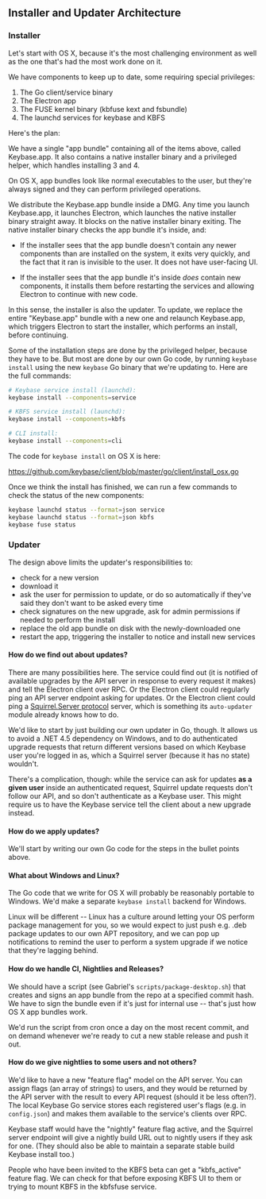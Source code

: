 ## Installer and Updater Architecture

### Installer

Let's start with OS X, because it's the most challenging environment as well as
the one that's had the most work done on it.

We have components to keep up to date, some requiring special privileges:

1. The Go client/service binary
2. The Electron app
3. The FUSE kernel binary (kbfuse kext and fsbundle)
4. The launchd services for keybase and KBFS

Here's the plan:

We have a single "app bundle" containing all of the items above, called
Keybase.app. It also contains a native installer binary and a privileged
helper, which handles installing 3 and 4.

On OS X, app bundles look like normal executables to the user, but they're
always signed and they can perform privileged operations.

We distribute the Keybase.app bundle inside a DMG. Any time you launch
Keybase.app, it launches Electron, which launches the native installer binary
straight away. It blocks on the native installer binary exiting. The native
installer binary checks the app bundle it's inside, and:

- If the installer sees that the app bundle doesn't contain any newer
  components than are installed on the system, it exits very quickly, and the
  fact that it ran is invisible to the user. It does not have user-facing UI.

- If the installer sees that the app bundle it's inside _does_ contain new
  components, it installs them before restarting the services and allowing
  Electron to continue with new code.

In this sense, the installer is also the updater. To update, we replace
the entire "Keybase.app" bundle with a new one and relaunch Keybase.app,
which triggers Electron to start the installer, which performs an install,
before continuing.

Some of the installation steps are done by the privileged helper, because they
have to be. But most are done by our own Go code, by running `keybase install`
using the new `keybase` Go binary that we're updating to. Here are the full
commands:

```sh
# Keybase service install (launchd):
keybase install --components=service

# KBFS service install (launchd):
keybase install --components=kbfs

# CLI install:
keybase install --components=cli
```

The code for `keybase install` on OS X is here:

https://github.com/keybase/client/blob/master/go/client/install_osx.go

Once we think the install has finished, we can run a few commands to check the
status of the new components:

```sh
keybase launchd status --format=json service
keybase launchd status --format=json kbfs
keybase fuse status
```

### Updater

The design above limits the updater's responsibilities to:

- check for a new version
- download it
- ask the user for permission to update, or do so automatically if they've
  said they don't want to be asked every time
- check signatures on the new upgrade, ask for admin permissions if needed to
  perform the install
- replace the old app bundle on disk with the newly-downloaded one
- restart the app, triggering the installer to notice and install new services

#### How do we find out about updates?

There are many possibilities here. The service could find out (it is notified
of available upgrades by the API server in response to every request it makes)
and tell the Electron client over RPC. Or the Electron client could regularly
ping an API server endpoint asking for updates. Or the Electron client could
ping a [Squirrel.Server protocol](https://github.com/Squirrel/Squirrel.Mac#update-json-format)
server, which is something its `auto-updater` module already knows how to do.

We'd like to start by just building our own updater in Go, though. It allows
us to avoid a .NET 4.5 dependency on Windows, and to do authenticated upgrade
requests that return different versions based on which Keybase user you're
logged in as, which a Squirrel server (because it has no state) wouldn't.

There's a complication, though: while the service can ask for updates **as
a given user** inside an authenticated request, Squirrel update requests don't
follow our API, and so don't authenticate as a Keybase user. This might
require us to have the Keybase service tell the client about a new upgrade
instead.

#### How do we apply updates?

We'll start by writing our own Go code for the steps in the bullet points above.

#### What about Windows and Linux?

The Go code that we write for OS X will probably be reasonably portable to
Windows. We'd make a separate `keybase install` backend for Windows.

Linux will be different -- Linux has a culture around letting your OS perform
package management for you, so we would expect to just push e.g. .deb package
updates to our own APT repository, and we can pop up notifications to remind
the user to perform a system upgrade if we notice that they're lagging behind.

#### How do we handle CI, Nightlies and Releases?

We should have a script (see Gabriel's `scripts/package-desktop.sh`) that
creates and signs an app bundle from the repo at a specified commit hash.
We have to sign the bundle even if it's just for internal use -- that's just
how OS X app bundles work.

We'd run the script from cron once a day on the most recent commit, and on
demand whenever we're ready to cut a new stable release and push it out.

#### How do we give nightlies to some users and not others?

We'd like to have a new "feature flag" model on the API server. You can assign
flags (an array of strings) to users, and they would be returned by the API
server with the result to every API request (should it be less often?). The
local Keybase Go service stores each registered user's flags (e.g. in
`config.json`) and makes them available to the service's clients over RPC.

Keybase staff would have the "nightly" feature flag active, and the Squirrel
server endpoint will give a nightly build URL out to nightly users if they ask
for one. (They should also be able to maintain a separate stable build Keybase
install too.)

People who have been invited to the KBFS beta can get a "kbfs_active" feature
flag. We can check for that before exposing KBFS UI to them or trying to mount
KBFS in the kbfsfuse service.
